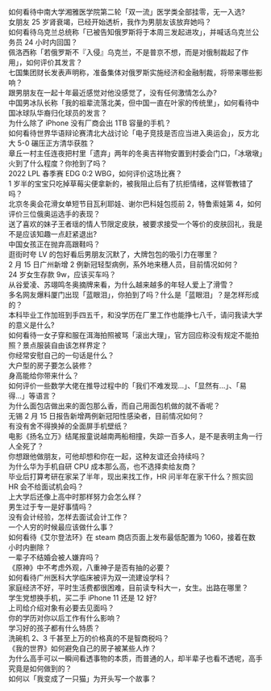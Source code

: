 如何看待中南大学湘雅医学院第二轮「双一流」医学类全部挂零，无一入选?  
女朋友 25 岁肾衰竭，已经开始透析，我作为男朋友该放弃她吗？  
如何看待乌克兰总统称「已被告知俄罗斯将于本周三发起进攻」，并喊话乌克兰公务员 24 小时内回国？  
佩洛西称「若俄罗斯不『入侵』乌克兰，不是普京不想，而是对俄制裁起了作用」，如何评价其发言？  
七国集团财长发表声明称，准备集体对俄罗斯实施经济和金融制裁，将带来哪些影响？  
跟男朋友在一起十年最近感觉对他没感觉了，没有任何激情怎么办?  
中国男冰队长称「我的祖辈流落北美，但中国一直在叶家的传统里」，如何看待中国冰球队华裔归化球员的发言？  
为什么除了 iPhone 没有厂商会出 1TB 容量的手机？  
如何看待世界华语辩论赛清北大战讨论「电子竞技是否应当进入奥运会」，反方北大 5-0 碾压正方清华获胜？  
章丘一村主任连夜把村里「遗弃」两年的冬奥吉祥物安置到村委会门口，「冰墩墩」火到了什么程度？你抢到了吗？  
2022 LPL 春季赛 EDG 0:2 WBG，如何评价这场比赛？  
1 岁半的宝宝只吃掉草莓尖便拿新的，被我阻止后有了抗拒情绪，这样管教错了吗？  
北京冬奥会花滑女单短节目瓦利耶娃、谢尔巴科娃包揽前 2，特鲁索娃第 4，如何评价三位俄奥运选手的表现？  
送了喜欢的妹子王者瑶的情人节限定皮肤，被要求接受一个等价的皮肤回礼，我是不是应该知趣一点赶紧退出?  
中国女孩正在抛弃高跟鞋吗？  
逛街时夸 LV 的包好看后男朋友沉默了，大牌包包的吸引力在哪里？  
2 月 15 日广州新增 2 例新冠轻型病例，系外地来穗人员，目前情况如何？  
24 岁女生存款 9w，应该买车吗？  
从谷爱凌、苏翊鸣冬奥摘牌来看，为什么越来越多的年轻人爱上了滑雪？  
多名网友爆料厦门出现「蓝眼泪」，你拍到了吗？什么是「蓝眼泪」？是怎样形成的？  
本科毕业工作加班到手四五千，和没学历在厂里工作也能挣七八千，请问我读大学的意义是什么?  
如何看待一女子穿和服在洱海拍照被骂「滚出大理」，官方回应称没有规定不能拍照？景点服装自由该怎样界定？  
你经常安慰自己的一句话是什么？  
大户型的房子要怎么装修？  
身高能给你带来什么？  
如何评价一些数学大佬在推导过程中的「我们不难发现…」、「显然有…」、「易得…」等语言？  
为什么面包店做出来的面包那么香，而自己用面包机做的就不香呢？  
无锡 2 月 15 日报告新增两例新冠阳性感染者，目前情况如何？  
有没有舍不得换掉的全面屏手机壁纸？  
电影《扬名立万》结尾报童说越南两船相撞，失踪一百多人，是不是表明主角一行人全死了？  
你想跟他做朋友，可他却想和你在一起，这种友谊还会持续吗？  
为什么华为手机自研 CPU 成本那么高，也不选择卖给友商？  
毕业后打算考研在家呆了半年，现出来找工作，HR 问半年在家干什么？照实回 HR 会不给面试机会吗？  
上大学后还像上高中时那样努力会怎么样？  
男生过于专一是好事情吗？  
没有会计经验，怎样去面试会计工作？  
一个人穷的时候最应该做什么事？  
如何看待《艾尔登法环》在 steam 商店页面上发布最低配置为 1060，接着在数小时内删除？  
一辈子不结婚会被人嫌弃吗？  
《原神》中不考虑外观，八重神子是否有抽的必要？  
如何看待广州医科大学临床被评为双一流建设学科？  
家庭经济不好，平时生活费都很困难，目前读专科大一，女生。出路在哪里？  
学生党想换手机，买二手 iPhone 11 还是 12 好?  
上司给介绍对象有必要去见面吗？  
你的学历对你以后工作有什么影响？  
学习好的孩子都有什么特质？  
洗碗机 2、3 千甚至上万的价格真的不是智商税吗？  
《我的世界》如何避免自己的房子被某些人炸？  
为什么高手可以一瞬间看透事物的本质，而普通的人，却半辈子也看不透呢，高手究竟是如何做到的？  
如何以「我变成了一只猫」为开头写一个故事？  
